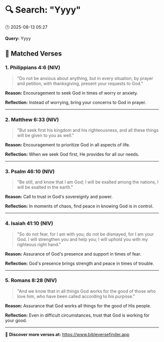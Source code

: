 # 🔍 Search: "Yyyy"
🕒 2025-08-13 05:27

**Query:** Yyyy

## 📖 Matched Verses

### 1. Philippians 4:6 (NIV)
> "Do not be anxious about anything, but in every situation, by prayer and petition, with thanksgiving, present your requests to God."

**Reason:** Encouragement to seek God in times of worry or anxiety.

**Reflection:** Instead of worrying, bring your concerns to God in prayer.

---

### 2. Matthew 6:33 (NIV)
> "But seek first his kingdom and his righteousness, and all these things will be given to you as well."

**Reason:** Encouragement to prioritize God in all aspects of life.

**Reflection:** When we seek God first, He provides for all our needs.

---

### 3. Psalm 46:10 (NIV)
> "Be still, and know that I am God; I will be exalted among the nations, I will be exalted in the earth."

**Reason:** Call to trust in God's sovereignty and power.

**Reflection:** In moments of chaos, find peace in knowing God is in control.

---

### 4. Isaiah 41:10 (NIV)
> "So do not fear, for I am with you; do not be dismayed, for I am your God. I will strengthen you and help you; I will uphold you with my righteous right hand."

**Reason:** Assurance of God's presence and support in times of fear.

**Reflection:** God's presence brings strength and peace in times of trouble.

---

### 5. Romans 8:28 (NIV)
> "And we know that in all things God works for the good of those who love him, who have been called according to his purpose."

**Reason:** Assurance that God works all things for the good of His people.

**Reflection:** Even in difficult circumstances, trust that God is working for your good.

---

🔗 **Discover more verses at:** https://www.bibleversefinder.app
